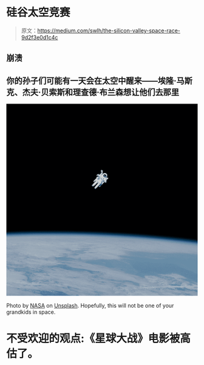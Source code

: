 # 硅谷太空竞赛

> 原文：<https://medium.com/swlh/the-silicon-valley-space-race-9d2f3e0d1c4c>

## 崩溃

## 你的孙子们可能有一天会在太空中醒来——埃隆·马斯克、杰夫·贝索斯和理查德·布兰森想让他们去那里

![](img/de11b47e0749a455fb420d6eec2e0948.png)

Photo by [NASA](https://unsplash.com/@nasa?utm_source=medium&utm_medium=referral) on [Unsplash](https://unsplash.com?utm_source=medium&utm_medium=referral). Hopefully, this will not be one of your grandkids in space.

# 不受欢迎的观点:《星球大战》电影被高估了。